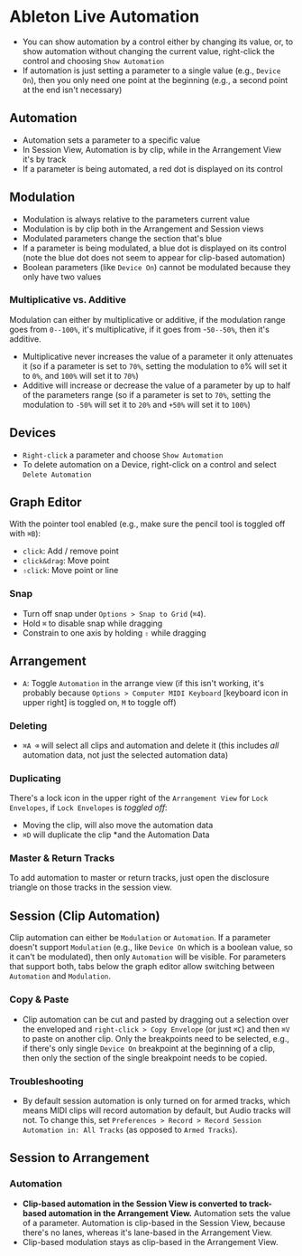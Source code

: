 # Ableton Live Automation

- You can show automation by a control either by changing its value, or, to show automation without changing the current value, right-click the control and choosing `Show Automation`
- If automation is just setting a parameter to a single value (e.g., `Device On`), then you only need one point at the beginning (e.g., a second point at the end isn't necessary)

## Automation

- Automation sets a parameter to a specific value
- In Session View, Automation is by clip, while in the Arrangement View it's by track
- If a parameter is being automated, a red dot is displayed on its control

## Modulation

- Modulation is always relative to the parameters current value
- Modulation is by clip both in the Arrangement and Session views
- Modulated parameters change the section that's blue
- If a parameter is being modulated, a blue dot is displayed on its control (note the blue dot does not seem to appear for clip-based automation)
- Boolean parameters (like `Device On`) cannot be modulated because they only have two values

### Multiplicative vs. Additive

Modulation can either by multiplicative or additive, if the modulation range goes from `0--100%`, it's multiplicative, if it goes from -`50--50%`, then it's additive.

- Multiplicative never increases the value of a parameter it only attenuates it (so if a parameter is set to `70%`, setting the modulation to `0`% will set it to `0%`, and `100%` will set it to `70%`)
- Additive will increase or decrease the value of a parameter by up to half of the parameters range (so if a parameter is set to `70%`, setting the modulation to `-50%` will set it to `20%` and `+50%` will set it to `100%`)


## Devices

- `Right-click` a parameter and choose `Show Automation`
- To delete automation on a Device, right-click on a control and select `Delete Automation`

## Graph Editor

With the pointer tool enabled (e.g., make sure the pencil tool is toggled off with `⌘B`):

- `click`: Add / remove point
- `click&drag`: Move point
- `⇧click`: Move point or line

### Snap

- Turn off snap under `Options > Snap to Grid` (`⌘4`).
- Hold `⌘` to disable snap while dragging
- Constrain to one axis by holding `⇧` while dragging

## Arrangement

- `A`: Toggle `Automation` in the arrange view (if this isn't working, it's probably because `Options > Computer MIDI Keyboard` [keyboard icon in upper right] is toggled on, `M` to toggle off)

### Deleting

- `⌘A ⌫` will select all clips and automation and delete it (this includes *all* automation data, not just the selected automation data)

### Duplicating

There's a lock icon in the upper right of the `Arrangement View` for `Lock Envelopes`, if `Lock Envelopes` is *toggled off*:

- Moving the clip, will also move the automation data
- `⌘D` will duplicate the clip *and the Automation Data

### Master & Return Tracks

To add automation to master or return tracks, just open the disclosure triangle on those tracks in the session view.

## Session (Clip Automation)

Clip automation can either be `Modulation` or `Automation`. If a parameter doesn't support `Modulation` (e.g., like `Device On` which is a boolean value, so it can't be modulated), then only `Automation` will be visible. For parameters that support both, tabs below the graph editor allow switching between `Automation` and `Modulation`.

### Copy & Paste

- Clip automation can be cut and pasted by dragging out a selection over the enveloped and `right-click > Copy Envelope` (or just `⌘C`) and then `⌘V` to paste on another clip. Only the breakpoints need to be selected, e.g., if there's only single `Device On` breakpoint at the beginning of a clip, then only the section of the single breakpoint needs to be copied.

### Troubleshooting

- By default session automation is only turned on for armed tracks, which means MIDI clips will record automation by default, but Audio tracks will not. To change this, set `Preferences > Record > Record Session Automation in: All Tracks` (as opposed to `Armed Tracks`).

## Session to Arrangement

### Automation

- **Clip-based automation in the Session View is converted to track-based automation in the Arrangement View.** Automation sets the value of a parameter. Automation is clip-based in the Session View, because there's no lanes, whereas it's lane-based in the Arrangement View.
- Clip-based modulation stays as clip-based in the Arrangement View.
